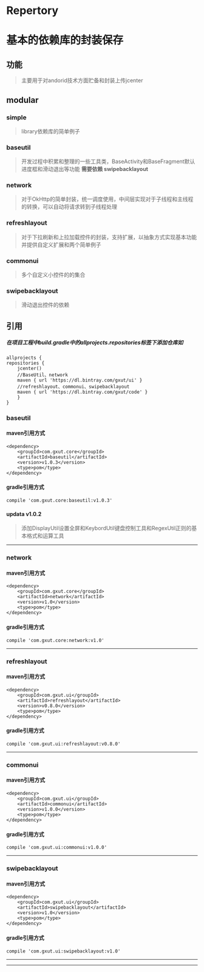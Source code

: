 # Repertory
# 基本的依赖库的封装保存 #

## 功能
> 主要用于对andorid技术方面贮备和封装上传jcenter

## modular
### simple
> library依赖库的简单例子

### baseutil
> 开发过程中积累和整理的一些工具类，BaseActivity和BaseFragment默认进度框和滑动退出等功能
**需要依赖 swipebacklayout**

### network
> 对于OkHttp的简单封装，统一调度使用，中间层实现对于子线程和主线程的转换，可以自动将请求转到子线程处理

### refreshlayout
> 对于下拉刷新和上拉加载控件的封装，支持扩展，以抽象方式实现基本功能并提供自定义扩展和两个简单例子

### commonui
> 多个自定义小控件的的集合

### swipebacklayout
> 滑动退出控件的依赖


## 引用
##### 在项目工程中build.gradle中的allprojects.repositories标签下添加仓库如 

	allprojects {
    repositories {
        jcenter()
        //BaseUtil、network
        maven { url 'https://dl.bintray.com/gxut/ui' }
        //refreshlayout、commonui、swipebacklayout
        maven { url 'https://dl.bintray.com/gxut/code' }
    	}
	}


### baseutil
####  maven引用方式
	<dependency>
		<groupId>com.gxut.core</groupId>
		<artifactId>baseutil</artifactId>
		<version>v1.0.3</version>
		<type>pom</type>
	</dependency>

####  gradle引用方式
	compile 'com.gxut.core:baseutil:v1.0.3'



#### updata v1.0.2
>添加DisplayUtil设置全屏和KeybordUtil键盘控制工具和RegexUtil正则的基本格式和运算工具


----------

### network
####  maven引用方式
	<dependency>
		<groupId>com.gxut.core</groupId>
		<artifactId>network</artifactId>
		<version>v1.0</version>
		<type>pom</type>
	</dependency>

####  gradle引用方式
	compile 'com.gxut.core:network:v1.0'

----------

### refreshlayout
####  maven引用方式
	<dependency>
		<groupId>com.gxut.ui</groupId>
		<artifactId>refreshlayout</artifactId>
		<version>v0.8.0</version>
		<type>pom</type>
	</dependency>

####  gradle引用方式
	compile 'com.gxut.ui:refreshlayout:v0.8.0'

----------

### commonui
####  maven引用方式
	<dependency>
		<groupId>com.gxut.ui</groupId>
		<artifactId>commonui</artifactId>
		<version>v1.0.0</version>
		<type>pom</type>
	</dependency>

####  gradle引用方式
	compile 'com.gxut.ui:commonui:v1.0.0'

----------

### swipebacklayout
####  maven引用方式
	<dependency>
		<groupId>com.gxut.ui</groupId>
		<artifactId>swipebacklayout</artifactId>
		<version>v1.0</version>
		<type>pom</type>
	</dependency>

####  gradle引用方式
	compile 'com.gxut.ui:swipebacklayout:v1.0'

----------

----------

